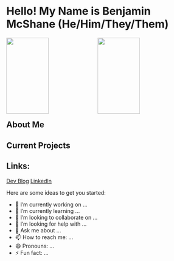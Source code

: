 # **Hello! My Name is Benjamin McShane (He/Him/They/Them)**
<img align="left" width="47%" height="200vh" src="https://github-readme-stats.vercel.app/api?username=BMMcShane&show_icons=true&theme=dracula"/>
<img align="left" width="47%" height="200vh" src="https://github-readme-stats.vercel.app/api/top-langs/?username=BMMcShane&layout=compact&theme=dracula"/>

<br/><br/><br/><br/><br/><br/><br/><br/><br/><br/><br/>


## About Me

## Current Projects

## Links:

[Dev Blog](https://dev.to/bmmcshane)
[LinkedIn](https://www.linkedin.com/in/benjamin-mcshane/)






Here are some ideas to get you started:

- 🔭 I’m currently working on ...
- 🌱 I’m currently learning ...
- 👯 I’m looking to collaborate on ...
- 🤔 I’m looking for help with ...
- 💬 Ask me about ...
- 📫 How to reach me: ...
- 😄 Pronouns: ...
- ⚡ Fun fact: ...


